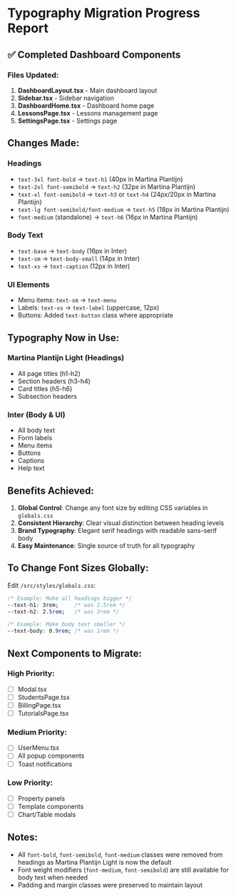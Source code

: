 # Typography Migration Progress Report

## ✅ Completed Dashboard Components

### Files Updated:
1. **DashboardLayout.tsx** - Main dashboard layout
2. **Sidebar.tsx** - Sidebar navigation
3. **DashboardHome.tsx** - Dashboard home page
4. **LessonsPage.tsx** - Lessons management page
5. **SettingsPage.tsx** - Settings page

## Changes Made:

### Headings
- `text-3xl font-bold` → `text-h1` (40px in Martina Plantijn)
- `text-2xl font-semibold` → `text-h2` (32px in Martina Plantijn)
- `text-xl font-semibold` → `text-h3` or `text-h4` (24px/20px in Martina Plantijn)
- `text-lg font-semibold/font-medium` → `text-h5` (18px in Martina Plantijn)
- `font-medium` (standalone) → `text-h6` (16px in Martina Plantijn)

### Body Text
- `text-base` → `text-body` (16px in Inter)
- `text-sm` → `text-body-small` (14px in Inter)
- `text-xs` → `text-caption` (12px in Inter)

### UI Elements
- Menu items: `text-sm` → `text-menu`
- Labels: `text-xs` → `text-label` (uppercase, 12px)
- Buttons: Added `text-button` class where appropriate

## Typography Now in Use:

### Martina Plantijn Light (Headings)
- All page titles (h1-h2)
- Section headers (h3-h4)
- Card titles (h5-h6)
- Subsection headers

### Inter (Body & UI)
- All body text
- Form labels
- Menu items
- Buttons
- Captions
- Help text

## Benefits Achieved:

1. **Global Control**: Change any font size by editing CSS variables in `globals.css`
2. **Consistent Hierarchy**: Clear visual distinction between heading levels
3. **Brand Typography**: Elegant serif headings with readable sans-serif body
4. **Easy Maintenance**: Single source of truth for all typography

## To Change Font Sizes Globally:

Edit `/src/styles/globals.css`:
```css
/* Example: Make all headings bigger */
--text-h1: 3rem;     /* was 2.5rem */
--text-h2: 2.5rem;   /* was 2rem */

/* Example: Make body text smaller */
--text-body: 0.9rem; /* was 1rem */
```

## Next Components to Migrate:

### High Priority:
- [ ] Modal.tsx
- [ ] StudentsPage.tsx
- [ ] BillingPage.tsx
- [ ] TutorialsPage.tsx

### Medium Priority:
- [ ] UserMenu.tsx
- [ ] All popup components
- [ ] Toast notifications

### Low Priority:
- [ ] Property panels
- [ ] Template components
- [ ] Chart/Table modals

## Notes:
- All `font-bold`, `font-semibold`, `font-medium` classes were removed from headings as Martina Plantijn Light is now the default
- Font weight modifiers (`font-medium`, `font-semibold`) are still available for body text when needed
- Padding and margin classes were preserved to maintain layout
